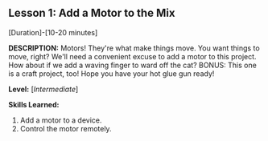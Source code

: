 ## Lesson 1: Add a Motor to the Mix
[Duration]-[10-20 minutes]

**DESCRIPTION:** Motors! They're what make things move. You want things
to move, right? We'll need a convenient excuse to add a motor to this
project. How about if we add a waving finger to ward off the cat? BONUS:
This one is a craft project, too! Hope you have your hot glue gun ready!

**Level:** [*Intermediate*]

**Skills Learned:**
1. Add a motor to a device.
2. Control the motor remotely.

